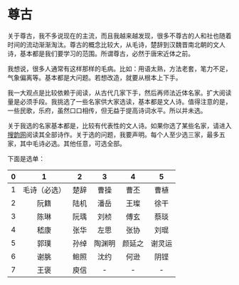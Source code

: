 # 尊古

关于尊古，我不多说现在的主流，而且我越来越发现，很多不尊古的人和社也随着时间的流动渐渐淘汰。尊古的概念比较大，从毛诗，楚辞到汉魏晋南北朝的文人诗，基本都是我们要学习的范围。所谓尊古，必然于唐宋近体之前。

我想说，很多人通常有这样那样的毛病。比如：用语太熟，方法老套，笔力不足，气象偏离等。基本都是大问题。若想改造，就要从根本上下手。

我一大观点是比较依赖于阅读，从古代几家下手，然后再师法近体名家。扩大阅读量是必须手段。我挑选了一些名家供大家选读，基本都是文人诗。值得注意的是，一些民歌，乐府，虽然口口相传，但无益于提高诗词水平。所以并未选。

关于我选的名家基本都是，比较有代表性的文人诗。如果你选了某些名家，请进入[搜韵网](https://sou-yun.cn)阅读其全部诗作。关于选的问题，我要声明。每个人至少选三家，最多五家，其中毛诗必选。其他任意，可选全部。

下面是选单：

|0|1|2|3|4|5|
|:-:|:-:|:-:|:-:|:-:|:-:|
|1|毛诗（必选）|楚辞|曹操|曹丕|曹植|
|2|阮籍|陆机|潘岳|王璨|徐干|
|3|陈琳|阮瑀|刘桢|傅玄|蔡琰|
|4|嵇康|张华|左思|张协|刘琨|
|5|郭璞|孙绰|陶渊明|颜延之|谢灵运|
|6|谢脁|鲍照|沈约|何逊|阴铿|
|7|王褒|庾信|-|-|-|
